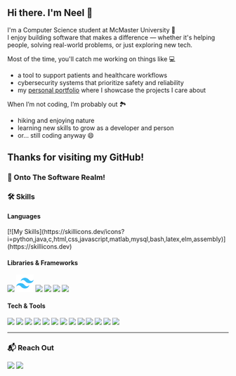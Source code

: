 ## Hi there. I'm Neel 👋

I'm a Computer Science student at McMaster University 🦅  
I enjoy building software that makes a difference — whether it's helping people, solving real-world problems, or just exploring new tech.

Most of the time, you'll catch me working on things like 💻  
- a tool to support patients and healthcare workflows  
- cybersecurity systems that prioritize safety and reliability  
- my [personal portfolio](https://neeloza115.github.io) where I showcase the projects I care about  

When I’m not coding, I’m probably out 🏞️  
- hiking and enjoying nature  
- learning new skills to grow as a developer and person  
- or... still coding anyway 😄

Thanks for visiting my GitHub!
---

### 🚀 Onto The Software Realm!


### 🛠️ Skills

#### Languages  
<p align="left">
[![My Skills](https://skillicons.dev/icons?i=python,java,c,html,css,javascript,matlab,mysql,bash,latex,elm,assembly)](https://skillicons.dev) <p></p>

#### Libraries & Frameworks  
<p align="left">
  <img src="https://cdn.jsdelivr.net/gh/devicons/devicon/icons/tensorflow/tensorflow-original.svg" width="40"/>
  <img src="https://raw.githubusercontent.com/devicons/devicon/master/icons/tailwindcss/tailwindcss-plain.svg" width="40"/>
  <img src="https://cdn.jsdelivr.net/gh/devicons/devicon/icons/nodejs/nodejs-original.svg" width="40"/>
  <img src="https://cdn.jsdelivr.net/gh/devicons/devicon/icons/django/django-plain.svg" width="40"/>
  <img src="https://cdn.jsdelivr.net/gh/devicons/devicon/icons/react/react-original.svg" width="40"/>
  <img src="https://cdn.jsdelivr.net/gh/devicons/devicon/icons/express/express-original.svg" width="40"/>
</p>

#### Tech & Tools  
<p align="left">
  <img src="https://cdn.jsdelivr.net/gh/devicons/devicon/icons/windows8/windows8-original.svg" width="40"/>
  <img src="https://cdn.jsdelivr.net/gh/devicons/devicon/icons/linux/linux-original.svg" width="40"/>
  <img src="https://cdn.jsdelivr.net/gh/devicons/devicon/icons/vscode/vscode-original.svg" width="40"/>
  <img src="https://cdn.jsdelivr.net/gh/devicons/devicon/icons/pycharm/pycharm-original.svg" width="40"/>
  <img src="https://cdn.jsdelivr.net/gh/devicons/devicon/icons/intellij/intellij-original.svg" width="40"/>
  <img src="https://cdn.jsdelivr.net/gh/devicons/devicon/icons/anaconda/anaconda-original.svg" width="40"/>
  <img src="https://cdn.jsdelivr.net/gh/devicons/devicon/icons/github/github-original.svg" width="40"/>
  <img src="https://cdn.jsdelivr.net/gh/devicons/devicon/icons/git/git-original.svg" width="40"/>
  <img src="https://cdn.jsdelivr.net/gh/devicons/devicon/icons/apache/apache-original.svg" width="40"/>
  <img src="https://cdn.jsdelivr.net/gh/devicons/devicon/icons/vite/vite-original.svg" width="40"/>
  <img src="https://cdn.jsdelivr.net/gh/devicons/devicon/icons/amazonwebservices/amazonwebservices-original.svg" width="40"/>
  <img src="https://cdn.jsdelivr.net/gh/devicons/devicon/icons/firebase/firebase-plain.svg" width="40"/>
  <img src="https://cdn.jsdelivr.net/gh/devicons/devicon/icons/notion/notion-original.svg" width="40"/>
</p>

---

### 📬 Reach Out

<p align="left">
  <a href="mailto:your-email@example.com"><img src="https://cdn.jsdelivr.net/gh/devicons/devicon/icons/google/google-original.svg" width="40"/></a>
  <a href="https://www.linkedin.com/in/YOUR-LINKEDIN-ID/"><img src="https://cdn.jsdelivr.net/gh/devicons/devicon/icons/linkedin/linkedin-original.svg" width="40"/></a>
</p>
